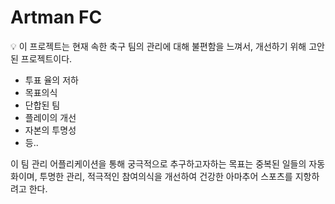 # Artman FC

<aside>
💡 이 프로젝트는 현재 속한 축구 팀의 관리에 대해 불편함을 느껴서, 개선하기 위해 고안된 프로젝트이다.

- 투표 율의 저하
- 목표의식
- 단합된 팀
- 플레이의 개선
- 자본의 투명성
- 등..

이 팀 관리 어플리케이션을 통해 궁극적으로 추구하고자하는 목표는 중복된 일들의 자동화이며, 투명한 관리, 적극적인 참여의식을 개선하여 건강한 아마추어 스포츠를 지항하려고 한다.

</aside>
